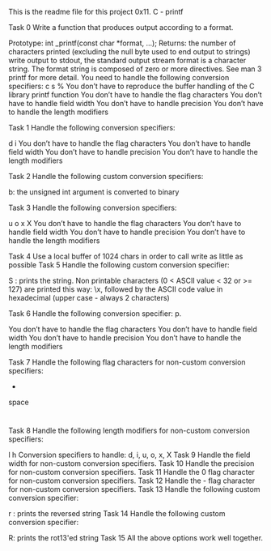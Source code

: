 This is the readme file for this project 0x11. C - printf

Task 0
Write a function that produces output according to a format.

Prototype: int _printf(const char *format, ...);
Returns: the number of characters printed (excluding the null byte used to end output to strings)
write output to stdout, the standard output stream
format is a character string. The format string is composed of zero or more directives. See man 3 printf for more detail. You need to handle the following conversion specifiers:
c
s
%
You don’t have to reproduce the buffer handling of the C library printf function
You don’t have to handle the flag characters
You don’t have to handle field width
You don’t have to handle precision
You don’t have to handle the length modifiers

Task 1
Handle the following conversion specifiers:

d
i
You don’t have to handle the flag characters
You don’t have to handle field width
You don’t have to handle precision
You don’t have to handle the length modifiers

Task 2
Handle the following custom conversion specifiers:

b: the unsigned int argument is converted to binary

Task 3
Handle the following conversion specifiers:

u
o
x
X
You don’t have to handle the flag characters
You don’t have to handle field width
You don’t have to handle precision
You don’t have to handle the length modifiers

Task 4
Use a local buffer of 1024 chars in order to call write as little as possible
Task 5
Handle the following custom conversion specifier:

S : prints the string.
Non printable characters (0 < ASCII value < 32 or >= 127) are printed this way: \x, followed by the ASCII code value in hexadecimal (upper case - always 2 characters) 

Task 6
Handle the following conversion specifier: p.

You don’t have to handle the flag characters
You don’t have to handle field width
You don’t have to handle precision
You don’t have to handle the length modifiers

Task 7
Handle the following flag characters for non-custom conversion specifiers:

+
space
#

Task 8
Handle the following length modifiers for non-custom conversion specifiers:

l
h
Conversion specifiers to handle: d, i, u, o, x, X 
Task 9
Handle the field width for non-custom conversion specifiers.
Task 10
Handle the precision for non-custom conversion specifiers.
Task 11
Handle the 0 flag character for non-custom conversion specifiers.
Task 12
Handle the - flag character for non-custom conversion specifiers.
Task 13
Handle the following custom conversion specifier:

r : prints the reversed string
Task 14
Handle the following custom conversion specifier:

R: prints the rot13'ed string
Task 15
All the above options work well together.

